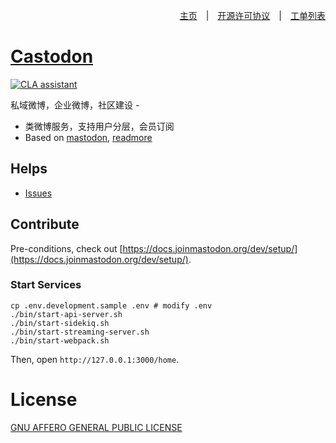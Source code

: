 <div align=right>

[主页](https://github.com/Castodon/castodon)　|　[开源许可协议](https://github.com/Castodon/castodon/blob/develop/LICENSE)　|　[工单列表](https://github.com/castodon/castodon/issues)

</div>

# [Castodon](https://github.com/castodon/castodon)
[![CLA assistant](https://cla-assistant.io/readme/badge/Castodon/castodon)](https://cla-assistant.io/Castodon/castodon)

私域微博，企业微博，社区建设 -

* 类微博服务，支持用户分层，会员订阅
* Based on [mastodon](https://github.com/mastodon/mastodon), [readmore](https://github.com/castodon/castodon/tree/main)


## Helps

* [Issues](https://github.com/castodon/castodon/issues)

## Contribute

Pre-conditions, check out [https://docs.joinmastodon.org/dev/setup/](https://docs.joinmastodon.org/dev/setup/).

### Start Services

```
cp .env.development.sample .env # modify .env
./bin/start-api-server.sh
./bin/start-sidekiq.sh
./bin/start-streaming-server.sh
./bin/start-webpack.sh
```

Then, open `http://127.0.0.1:3000/home`.


# License

[GNU AFFERO GENERAL PUBLIC LICENSE](./LICENSE)
